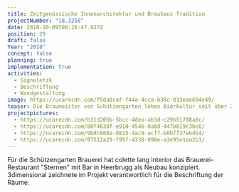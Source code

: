 ```yaml
---
title: Zeitgenössische Innenarchitektur und Brauhaus Tradition
projectNumber: "18.3258"
date: 2018-10-09T08:26:47.927Z
position: 20
draft: false
Year: "2018"
concept: false
planning: true
implementation: true
activities:
  - Signaletik
  - Beschriftung
  - Wandgestaltung
image: https://ucarecdn.com/f9da8caf-f44a-4cca-b38c-013eae694e49/
teaser: Die Braumeister von Schützengarten leben Bierkultur seit über 230 Jahren
projectpictures:
  - https://ucarecdn.com/b31d205b-5bcc-4dea-ab3d-c29b51788a8c/
  - https://ucarecdn.com/80f4638f-e910-4546-8a8d-447b019c3bc6/
  - https://ucarecdn.com/9bdc668a-8815-4ac9-acf7-b0bff37ebdb4/
  - https://ucarecdn.com/97512a29-f95f-4338-998e-a3e95e1ea2b1/
---
```

Für die Schützengarten Brauerei hat colette lang interior das Brauerei-Restaurant "Sternen" mit Bar in Heerbrugg als Neubau konzipiert. 3dimensional zeichnete im Projekt verantwortlich für die Beschriftung der Räume.
